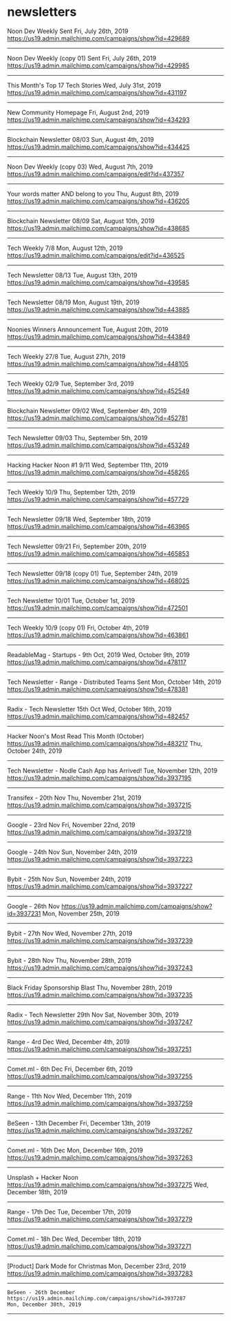 # newsletters




Noon Dev Weekly 
Sent Fri, July 26th, 2019 
https://us19.admin.mailchimp.com/campaigns/show?id=429689

---


Noon Dev Weekly (copy 01)
Sent Fri, July 26th, 2019 
https://us19.admin.mailchimp.com/campaigns/show?id=429985

---

This Month's Top 17 Tech Stories
Wed, July 31st, 2019
https://us19.admin.mailchimp.com/campaigns/show?id=431197

---

New Community Homepage
Fri, August 2nd, 2019
https://us19.admin.mailchimp.com/campaigns/show?id=434293

---

Blockchain Newsletter 08/03
Sun, August 4th, 2019
https://us19.admin.mailchimp.com/campaigns/show?id=434425

---

Noon Dev Weekly (copy 03)
Wed, August 7th, 2019
https://us19.admin.mailchimp.com/campaigns/edit?id=437357

---

Your words matter AND belong to you
Thu, August 8th, 2019
https://us19.admin.mailchimp.com/campaigns/show?id=436205

---

Blockchain Newsletter 08/09
Sat, August 10th, 2019
https://us19.admin.mailchimp.com/campaigns/show?id=438685

---

Tech Weekly 7/8
Mon, August 12th, 2019
https://us19.admin.mailchimp.com/campaigns/edit?id=436525

---



Tech Newsletter 08/13
Tue, August 13th, 2019
https://us19.admin.mailchimp.com/campaigns/show?id=439585

---


Tech Newsletter 08/19
Mon, August 19th, 2019
https://us19.admin.mailchimp.com/campaigns/show?id=443885


---

Noonies Winners Announcement
Tue, August 20th, 2019
https://us19.admin.mailchimp.com/campaigns/show?id=443849

---

Tech Weekly 27/8
Tue, August 27th, 2019 
https://us19.admin.mailchimp.com/campaigns/show?id=448105


---

Tech Weekly 02/9
Tue, September 3rd, 2019
https://us19.admin.mailchimp.com/campaigns/show?id=452549


---

Blockchain Newsletter 09/02
Wed, September 4th, 2019
https://us19.admin.mailchimp.com/campaigns/show?id=452781


---

Tech Newsletter 09/03
Thu, September 5th, 2019
https://us19.admin.mailchimp.com/campaigns/show?id=453249


---

Hacking Hacker Noon #1 9/11
 Wed, September 11th, 2019
 https://us19.admin.mailchimp.com/campaigns/show?id=458265


---

Tech Weekly 10/9
Thu, September 12th, 2019
https://us19.admin.mailchimp.com/campaigns/show?id=457729

---



Tech Newsletter 09/18
Wed, September 18th, 2019
https://us19.admin.mailchimp.com/campaigns/show?id=463965


---


Tech Newsletter 09/21
Fri, September 20th, 2019
https://us19.admin.mailchimp.com/campaigns/show?id=465853

---



Tech Newsletter 09/18 (copy 01)
Tue, September 24th, 2019
https://us19.admin.mailchimp.com/campaigns/show?id=468025

---



Tech Newsletter 10/01
Tue, October 1st, 2019
https://us19.admin.mailchimp.com/campaigns/show?id=472501

---



Tech Weekly 10/9 (copy 01)
 Fri, October 4th, 2019
 https://us19.admin.mailchimp.com/campaigns/show?id=463861

---



 ReadableMag - Startups - 9th Oct, 2019
 Wed, October 9th, 2019
 https://us19.admin.mailchimp.com/campaigns/show?id=478117

---



 Tech Newsletter - Range - Distributed Teams
Sent Mon, October 14th, 2019 
https://us19.admin.mailchimp.com/campaigns/show?id=478381

---



Radix - Tech Newsletter 15th Oct
Wed, October 16th, 2019
https://us19.admin.mailchimp.com/campaigns/show?id=482457

---



Hacker Noon's Most Read This Month (October)
https://us19.admin.mailchimp.com/campaigns/show?id=483217
Thu, October 24th, 2019


---



Tech Newsletter - Nodle Cash App has Arrived!
Tue, November 12th, 2019
https://us19.admin.mailchimp.com/campaigns/show?id=3937195


---



Transifex - 20th Nov
 Thu, November 21st, 2019
https://us19.admin.mailchimp.com/campaigns/show?id=3937215


---


Google - 23rd Nov
Fri, November 22nd, 2019
https://us19.admin.mailchimp.com/campaigns/show?id=3937219

---


Google - 24th Nov
 Sun, November 24th, 2019
 https://us19.admin.mailchimp.com/campaigns/show?id=3937223


---


 Bybit - 25th Nov
 Sun, November 24th, 2019
 https://us19.admin.mailchimp.com/campaigns/show?id=3937227

---



 Google - 26th Nov
 https://us19.admin.mailchimp.com/campaigns/show?id=3937231
 Mon, November 25th, 2019

---



 Bybit - 27th Nov
  Wed, November 27th, 2019
  https://us19.admin.mailchimp.com/campaigns/show?id=3937239


---



  Bybit - 28th Nov
   Thu, November 28th, 2019
   https://us19.admin.mailchimp.com/campaigns/show?id=3937243

---


   Black Friday Sponsorship Blast
   Thu, November 28th, 2019
   https://us19.admin.mailchimp.com/campaigns/show?id=3937235


---


   Radix - Tech Newsletter 29th Nov
   Sat, November 30th, 2019
   https://us19.admin.mailchimp.com/campaigns/show?id=3937247

---



   Range - 4rd Dec
   Wed, December 4th, 2019
   https://us19.admin.mailchimp.com/campaigns/show?id=3937251

---


   Comet.ml - 6th Dec
   Fri, December 6th, 2019
   https://us19.admin.mailchimp.com/campaigns/show?id=3937255


---


   Range - 11th Nov
   Wed, December 11th, 2019
   https://us19.admin.mailchimp.com/campaigns/show?id=3937259


---


   BeSeen - 13th December
   Fri, December 13th, 2019
   https://us19.admin.mailchimp.com/campaigns/show?id=3937267


---


   Comet.ml - 16th Dec
   Mon, December 16th, 2019
   https://us19.admin.mailchimp.com/campaigns/show?id=3937263


---


   Unsplash + Hacker Noon
   https://us19.admin.mailchimp.com/campaigns/show?id=3937275
   Wed, December 18th, 2019

---


   Range - 17th Dec
   Tue, December 17th, 2019
   https://us19.admin.mailchimp.com/campaigns/show?id=3937279


---



   Comet.ml - 18h Dec
   Wed, December 18th, 2019
   https://us19.admin.mailchimp.com/campaigns/show?id=3937271

---



   [Product] Dark Mode for Christmas
   	Mon, December 23rd, 2019
   	https://us19.admin.mailchimp.com/campaigns/show?id=3937283

---


   	BeSeen - 26th December
   	https://us19.admin.mailchimp.com/campaigns/show?id=3937287
   	Mon, December 30th, 2019



---

